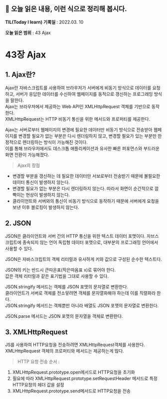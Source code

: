 ## 📕 오늘 읽은 내용, 이런 식으로 정리해 봅시다.

**TIL(Today I learn) 기록일** : 2022.03. 10

**오늘 읽은 범위** : 43 Ajax

# 43장 Ajax

## 1. Ajax란?
Ajax란 자바스크립트를 사용하여 브라우저가 서버에게 비동기 방식으로 데이터를 요청하고, 서버가 응답한 데이터를 수신하여 웹페이지를 동적으로 갱신하는 프로그래밍 방식을 말한다.   
Ajax는 브라우저에서 제공하는  Web API인 XMLHttpRequest 객체를 기반으로 동작한다.    
XMLHttpRequest는 HTTP 비동기 통신을 위한 메서드와 프로퍼티를 제공한다.   
    
Ajax는 서버로부터 웹페이지의 변경에 필요한 데이터만 비동기 방식으로 전송받아 웹페이지를 변경할 필요가 없는 부분은 다시 렌더링하지 않고, 변경할 필요가 있는 부분만 한정적으로 렌더링하는 방식이 가능해진 것이다.    
이를 통해 브라우저에서도 데스크톱 애플리케이션과 유사한 빠른 퍼포먼스와 부드러운 화면 전환이 가능해졌다.    
>Ajax의 장점
- 변경할 부분을 갱신하는 데 필요한 데이터만 서보로부터 전송받기 때문에 불필요한 데이터 통신이 발생하지 않는다.
- 변경할 필요가 없는 부분은 다시 렌더링하지 않는다. 따라서 화면이 순간적으로 깜빡이는 현상이 발생하지 않는다.
- 클라이언트와 서버와의 통신이 비동기 방식으로 동작하기 때문에 서버에게 요청을 보낸 이후 블로킹이 발생하지 않는다. 

## 2. JSON
JSON은 클라이언트와 서버 간의 HTTP 통신을 위한 텍스트 데이터 포맷이다. 자브스크립트에 종속되지 않는 언어 독립형 데이터 포맷으로, 대부분의 프로그래밍 언어에서 사용할 수 있다. 
    
JSON은 자바스크립트의 객체 리터럴과 유사하게 키와 값으로 구성된 순수한 텍스트다.    
   
JSON의 키는 반드시 큰따온표(작은따옴표 x)로 묶어야 한다.   
값은 객체 리터럴과 같은 표기법을 그대로 사용할 수 있다.    
    
JSON.stringify 메서드는 객체를 JSON 포맷의 문자열로 변환한다.    
클라이언트가 서버로 객체를 전소앟려면 객체를 문자열화해야 하는데 이를 직렬화라 한다.   
JSON.stringify 메서드는 객체뿐만 아니라 배열도 JSON 포맷의 문자열로 변환한다.    
    
JSON.parse 메서드는 JSON 포맷의 문자열을 객체로 변환한다.    
    
## 3. XMLHttpRequest

JS를 사용하여 HTTP요청을 전송하려면 XMLHttpRequest객체를 사용한다.
XMLHttpRequest 객체의 프로퍼티와 메서드는 제공하는게 많다.
>HTTP 요청 전송 순서 : 
1. XMLHttpRequest.prototype.open메서드로 HTTP요청을 초기화
2. 필요에 따라 XMLHttpRequest.prototype.setRequestHeader 메서드로 특정 HTTP요청의 헤더 값을 설정
3. XMLHttpRequest.prototype.send메서드로 HTTP요청을 전송

